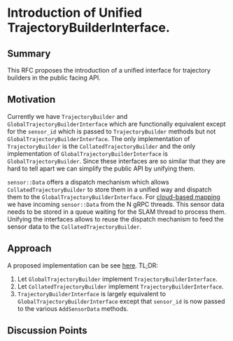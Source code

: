 # Introduction of Unified TrajectoryBuilderInterface.

## Summary
[summary]: #summary

This RFC proposes the introduction of a unified interface for trajectory builders in the public facing API.

## Motivation
[motivation]: #motivation

Currently we have `TrajectoryBuilder` and `GlobalTrajectoryBuilderInterface` which are functionally equivalent except for the `sensor_id` which is passed to `TrajectoryBuilder` methods but not `GlobalTrajectoryBuilderInterface`.
The only implementation of `TrajectoryBuilder` is the `CollatedTrajectoryBuilder` and the only implementation of `GlobalTrajectoryBuilderInterface` is `GlobalTrajectoryBuilder`.
Since these interfaces are so similar that they are hard to tell apart we can simplify the public API by unifying them.

`sensor::Data` offers a dispatch mechanism which allows `CollatedTrajectoryBuilder` to store them in a unified way and dispatch them to the `GlobalTrajectoryBuilderInterface`.
For [cloud-based mapping](text/0002-cloud-based-mapping-1.md) we have incoming `sensor::Data` from the N gRPC threads.
This sensor data needs to be stored in a queue waiting for the SLAM thread to process them.
Unifying the interfaces allows to reuse the dispatch mechanism to feed the sensor data to the `CollatedTrajectoryBuilder`.

## Approach
[approach]: #approach

A proposed implementation can be see [here](https://github.com/googlecartographer/cartographer/pull/736). TL;DR:

1. Let `GlobalTrajectoryBuilder` implement `TrajectoryBuilderInterface`.
2. Let `CollatedTrajectoryBuilder` implement `TrajectoryBuilderInterface`.
3. `TrajectoryBuilderInterface` is largely equivalent to `GlobalTrajectoryBuilderInterface` except that `sensor_id` is now passed to the various `AddSensorData` methods.

## Discussion Points
[discussion]: #discussion

